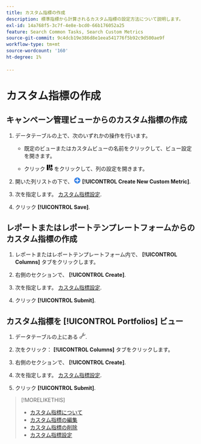 ```yaml
---
title: カスタム指標の作成
description: 標準指標から計算されるカスタム指標の設定方法について説明します。
exl-id: 14a768f5-3c7f-4e8e-bcd0-66b176052a25
feature: Search Common Tasks, Search Custom Metrics
source-git-commit: 9c4dcb19e386d8e1eea541776f5b92c9d500ae9f
workflow-type: tm+mt
source-wordcount: '160'
ht-degree: 1%

---
```


# カスタム指標の作成

## キャンペーン管理ビューからのカスタム指標の作成

1. データテーブルの上で、次のいずれかの操作を行います。

   * 既定のビューまたはカスタムビューの名前をクリックして、ビュー設定を開きます。

   * クリック ![カスタム列](/help/search-social-commerce/assets/custom-columns.png "カスタム列") をクリックして、列の設定を開きます。

1. 開いた列リストの下で、 ![新しいカスタム指標の作成](/help/search-social-commerce/assets/add.png) **[!UICONTROL Create New Custom Metric]**.

1. 次を指定します。 [カスタム指標設定](custom-metric-settings.md).

1. クリック **[!UICONTROL Save]**.

## レポートまたはレポートテンプレートフォームからのカスタム指標の作成

1. レポートまたはレポートテンプレートフォーム内で、 **[!UICONTROL Columns]** タブをクリックします。

1. 右側のセクションで、 **[!UICONTROL Create]**.

1. 次を指定します。 [カスタム指標設定](custom-metric-settings.md).

1. クリック **[!UICONTROL Submit]**.

## カスタム指標を [!UICONTROL Portfolios] ビュー

1. データテーブルの上にある ![選択したビューを編集](/help/search-social-commerce/assets/view-settings.png "選択したビューを編集").

1. 次をクリック： **[!UICONTROL Columns]** タブをクリックします。

1. 右側のセクションで、 **[!UICONTROL Create]**.

1. 次を指定します。 [カスタム指標設定](custom-metric-settings.md).

1. クリック **[!UICONTROL Submit]**.

>[!MORELIKETHIS]
>
>* [カスタム指標について](custom-metric-about.md)
>* [カスタム指標の編集](custom-metric-edit.md)
>* [カスタム指標の削除](custom-metric-delete.md)
>* [カスタム指標設定](custom-metric-settings.md)
